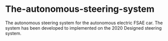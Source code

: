 # The-autonomous-steering-system
The autonomous steering system for the autonomous electric FSAE car. The system has been developed to implemented on the 2020 Designed steering system.
